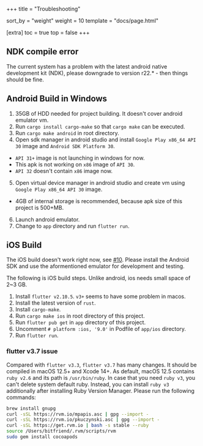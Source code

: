 +++
title = "Troubleshooting"

sort_by = "weight"
weight = 10
template = "docs/page.html"

[extra]
toc = true
top = false
+++


## NDK compile error

The current system has a problem with the latest android native development kit (NDK), please downgrade to version r22.* - then things should be fine.

## Android Build in Windows

1. 35GB of HDD needed for project building. It doesn't cover android emulator vm.
2. Run `cargo install cargo-make` so that `cargo make` can be executed.
3. Run `cargo make android` in root directory.
4. Open sdk manager in android studio and install `Google Play x86_64 API 30` image and `Android SDK Platform 30`.
  - `API 31+` image is not launching in windows for now.
  - This apk is not working on `x86` image of `API 30`.
  - `API 32` doesn't contain `x86` image now.
5. Open virtual device manager in android studio and create vm using `Google Play x86_64 API 30` image.
  - 4GB of internal storage is recommended, because apk size of this project is 500+MB.
6. Launch android emulator.
7. Change to `app` directory and run `flutter run`.

## iOS Build

The iOS build doesn't work right now, see [#10](https://github.com/effektio/effektio/issues/10). Please install the Android SDK and use the aformentioned emulator for development and testing.

The following is iOS build steps.
Unlike android, ios needs small space of 2~3 GB.

1. Install `flutter v2.10.5`. `v3+` seems to have some problem in macos.
2. Install the latest version of `rust`.
3. Install `cargo-make`.
4. Run `cargo make ios` in root directory of this project.
5. Run `flutter pub get` in `app` directory of this project.
6. Uncomment `# platform :ios, '9.0'` in Podfile of `app/ios` directory.
7. Run `flutter run`.

### flutter v3.7 issue

Compared with `flutter v3.3`, `flutter v3.7` has many changes.
It should be compiled in macOS 12.5+ and Xcode 14+.
As default, macOS 12.5 contains `ruby v2.6` and its path is `/usr/bin/ruby`.
In case that you need `ruby v3`, you can't delete system default ruby.
Instead, you can install `ruby v3` additionally after installing Ruby Version Manager.
Please run the following commands:
```sh
brew install gnupg
curl -sSL https://rvm.io/mpapis.asc | gpg --import -
curl -sSL https://rvm.io/pkuczynski.asc | gpg --import -
curl -sSL https://get.rvm.io | bash -s stable --ruby
source /Users/bitfriend/.rvm/scripts/rvm
sudo gem install cocoapods
```
